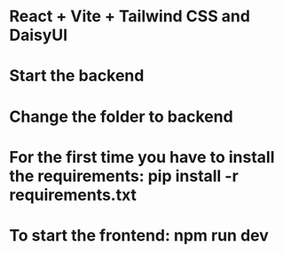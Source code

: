 # React + Vite + Tailwind CSS and DaisyUI

# Start the backend
# Change the folder to backend
# For the first time you have to install the requirements: pip install -r requirements.txt
# To start the frontend: npm run dev
